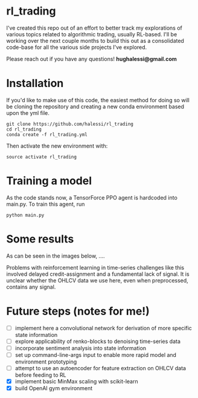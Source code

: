 # rl_trading
I've created this repo out of an effort to better track my explorations of various topics related to algorithmic trading, usually RL-based. I'll be working over the next couple months to build this out as a consolidated code-base for all the various side projects I've explored. 

Please reach out if you have any questions!
__hughalessi@gmail.com__

# Installation
If you'd like to make use of this code, the easiest method for doing so will be cloning the repository and creating a new conda environment based upon the yml file. 

```
git clone https://github.com/halessi/rl_trading
cd rl_trading
conda create -f rl_trading.yml
```

Then activate the new environment with:
```
source activate rl_trading
```

# Training a model
As the code stands now, a TensorForce PPO agent is hardcoded into main.py. To train this agent, run
```
python main.py
```

# Some results
As can be seen in the images below, ....

Problems with reinforcement learning in time-series challenges like this involved delayed credit-assignment and a fundamental lack of signal. It is unclear whether the OHLCV data we use here, even when preprocessed, contains any signal.  

# Future steps (notes for me!)
- [ ] implement here a convolutional network for derivation of more specific state information
- [ ] explore applicability of renko-blocks to denoising time-series data
- [ ] incorporate sentiment analysis into state information
- [ ] set up command-line-args input to enable more rapid model and environment prototyping
- [ ] attempt to use an autoencoder for feature extraction on OHLCV data before feeding to RL
- [X] implement basic MinMax scaling with scikit-learn
- [X] build OpenAI gym environment
